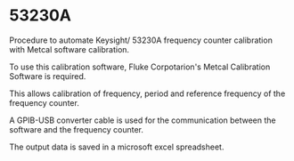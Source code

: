 # 53230A
Procedure to automate Keysight/ 53230A frequency counter calibration with Metcal software calibration.

To use this calibration software, Fluke Corpotarion's Metcal Calibration Software is required.

This allows calibration of frequency, period and reference frequency of the frequency counter.

A GPIB-USB converter cable is used for the communication between the software and the frequency counter.

The output data is saved in a microsoft excel spreadsheet.
